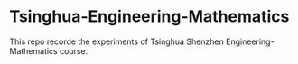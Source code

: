 # Tsinghua-Engineering-Mathematics

This repo recorde the experiments of Tsinghua Shenzhen Engineering-Mathematics course.
